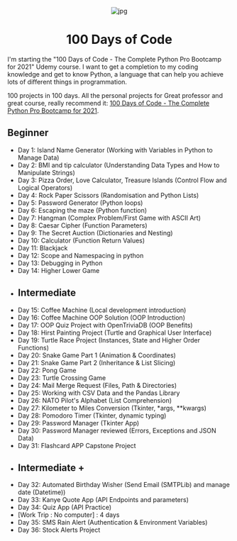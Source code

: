 <p align="center">
<img width="" src="https://images.wallpapersden.com/image/download/fantasy-whale-hd_bWlpbmeUmZqaraWkpJRma2VlrW5lZQ.jpg" align="center" alt="jpg" />
<h1 align="center">100 Days of Code</h1>
</p>
I'm starting the "100 Days of Code - The Complete Python Pro Bootcamp for 2021" Udemy course.
I want to get a completion to my coding knowledge and get to know Python, a language that can help you achieve lots of different things in programmation. 

100 projects in 100 days. All the personal projects for Great professor and great course, really recommend it:
[100 Days of Code - The Complete Python Pro Bootcamp for 2021](https://www.udemy.com/course/100-days-of-code).


## Beginner
- Day 1: Island Name Generator (Working with Variables in Python to Manage Data)
- Day 2: BMI and tip calculator (Understanding Data Types and How to Manipulate Strings)
- Day 3: Pizza Order, Love Calculator, Treasure Islands (Control Flow and Logical Operators)
- Day 4: Rock Paper Scissors (Randomisation and Python Lists)
- Day 5: Password Generator (Python loops)
- Day 6: Escaping the maze (Python function)
- Day 7: Hangman (Complex Problem/First Game with ASCII Art)
- Day 8: Caesar Cipher (Function Parameters)
- Day 9: The Secret Auction (Dictionaries and Nesting)
- Day 10: Calculator (Function Return Values)
- Day 11: Blackjack 
- Day 12: Scope and Namespacing in python
- Day 13: Debugging in Python 
- Day 14: Higher Lower Game
- ## Intermediate
- Day 15: Coffee Machine (Local development introduction)
- Day 16: Coffee Machine OOP Solution (OOP Introduction)
- Day 17: OOP Quiz Project with OpenTriviaDB (OOP Benefits)
- Day 18: Hirst Painting Project (Turtle and Graphical User Interface)
- Day 19: Turtle Race Project (Instances, State and Higher Order Functions)
- Day 20: Snake Game Part 1 (Animation & Coordinates)
- Day 21: Snake Game Part 2 (Inheritance & List Slicing)
- Day 22: Pong Game
- Day 23: Turtle Crossing Game
- Day 24: Mail Merge Request (Files, Path & Directories)
- Day 25: Working with CSV Data and the Pandas Library
- Day 26: NATO Pilot's Alphabet (List Comprehension)
- Day 27: Kilometer to Miles Conversion (Tkinter, *args, **kwargs)
- Day 28: Pomodoro Timer (Tkinter, dynamic typing)
- Day 29: Password Manager (Tkinter App)
- Day 30: Password Manager reviewed (Errors, Exceptions and JSON Data)
- Day 31: Flashcard APP Capstone Project
- ## Intermediate +
- Day 32: Automated Birthday Wisher (Send Email (SMTPLib) and manage date (Datetime))
- Day 33: Kanye Quote App (API Endpoints and parameters)
- Day 34: Quiz App (API Practice)
- [Work Trip : No computer] : 4 days
- Day 35: SMS Rain Alert (Authentication & Environment Variables)
- Day 36: Stock Alerts Project
